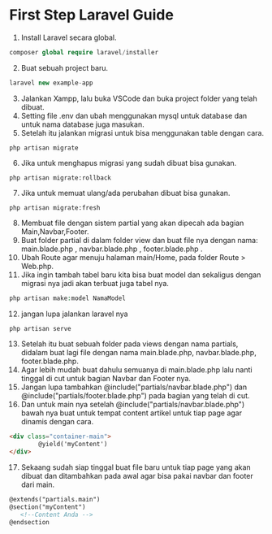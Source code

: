# First Step Laravel Guide

1. Install Laravel secara global.
```php
composer global require laravel/installer
```

2. Buat sebuah project baru.
```php
laravel new example-app
```

3. Jalankan Xampp, lalu buka VSCode dan buka project folder yang telah dibuat.
4. Setting file .env dan ubah menggunakan mysql untuk database dan untuk nama database juga masukan.
5. Setelah itu jalankan migrasi untuk bisa menggunakan table dengan cara.
```blade
php artisan migrate
```

6. Jika untuk menghapus migrasi yang sudah dibuat bisa gunakan.
```blade
php artisan migrate:rollback
```

7. Jika untuk memuat ulang/ada perubahan dibuat bisa gunakan.
```blade
php artisan migrate:fresh
```

8. Membuat file dengan sistem partial yang akan dipecah ada bagian Main,Navbar,Footer.
9. Buat folder partial di dalam folder view dan buat file nya dengan nama: main.blade.php , navbar.blade.php , footer.blade.php .
10. Ubah Route agar menuju halaman main/Home, pada folder Route > Web.php.
11. Jika ingin tambah tabel baru kita bisa buat model dan sekaligus dengan migrasi nya jadi akan terbuat juga tabel nya.
```php
php artisan make:model NamaModel
```

12. jangan lupa jalankan laravel nya
```php
php artisan serve
```

13. Setelah itu buat sebuah folder pada views dengan nama partials, didalam buat lagi file dengan nama main.blade.php, navbar.blade.php, footer.blade.php.
14. Agar lebih mudah buat dahulu semuanya di main.blade.php lalu nanti tinggal di cut untuk bagian Navbar dan Footer nya.
15. Jangan lupa tambahkan @include("partials/navbar.blade.php") dan @include("partials/footer.blade.php") pada bagian yang telah di cut.
16. Dan untuk main nya setelah @include("partials/navbar.blade.php") bawah nya buat untuk tempat content artikel untuk tiap page agar dinamis dengan cara.
```html
<div class="container-main">
        @yield('myContent')
</div>
```

17. Sekaang sudah siap tinggal buat file baru untuk tiap page yang akan dibuat dan ditambahkan pada awal agar bisa pakai navbar dan footer dari main.
```html
@extends("partials.main")
@section("myContent")
   <!--Content Anda -->
@endsection
```

